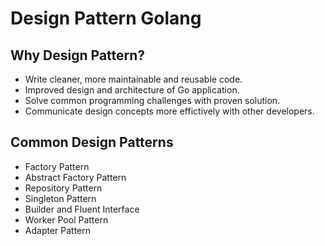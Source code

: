 # Design Pattern Golang

## Why Design Pattern?
- Write cleaner, more maintainable and reusable code.
- Improved design and architecture of Go application.
- Solve common programming challenges with proven solution.
- Communicate design concepts more effictively with other developers.

## Common Design Patterns
- Factory Pattern
- Abstract Factory Pattern
- Repository Pattern
- Singleton Pattern
- Builder and Fluent Interface
- Worker Pool Pattern
- Adapter Pattern
